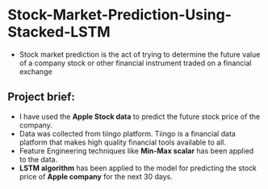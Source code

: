 # Stock-Market-Prediction-Using-Stacked-LSTM

- Stock market prediction is the act of trying to determine the future value of a company stock or other financial instrument traded on a financial exchange

## Project brief:

- I have used the **Apple Stock data** to predict the future stock price of the company.
- Data was collected from tiingo platform. Tiingo is a financial data platform that makes high quality financial tools available to all.
- Feature Engineering techniques like **Min-Max scalar** has been applied to the data.
-  **LSTM algorithm** has been applied to the model for predicting the stock price of **Apple company** for the next 30 days.
